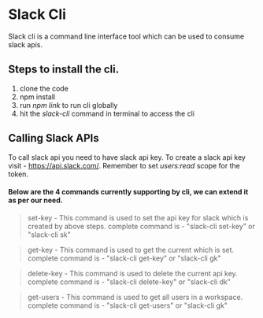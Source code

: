 # Slack Cli 

Slack cli is a command line interface tool which can be used to consume slack apis.



## Steps to install the cli.

1. clone the code
2. npm install
3. run _npm link_ to run cli globally
4. hit the _slack-cli_ command in terminal to access the cli



## Calling Slack APIs

To call slack api you need to have slack api key. To create a slack api key visit - https://api.slack.com/. Remember to set _users:read_ scope for the token.

#### Below are the 4 commands currently supporting by cli, we can extend it as per our need.

> set-key - This command is used to set the api key for slack which is created by above steps. 
    complete command is - "slack-cli set-key" or "slack-cli sk"

> get-key - This command is used to get the current which is set. 
    complete command is - "slack-cli get-key" or "slack-cli gk"

> delete-key - This command is used to delete the current api key. 
    complete command is - "slack-cli delete-key" or "slack-cli dk"

> get-users - This command is used to get all users in a workspace.
    complete command is - "slack-cli get-users" or "slack-cli gk"

